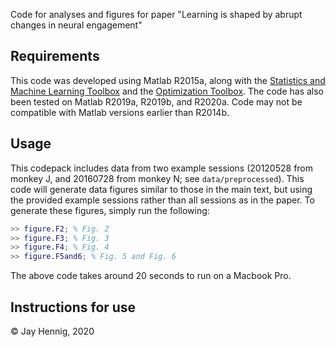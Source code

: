 Code for analyses and figures for paper "Learning is shaped by abrupt changes in neural engagement"

## Requirements

This code was developed using Matlab R2015a, along with the [Statistics and Machine Learning Toolbox](https://www.mathworks.com/products/statistics.html) and the [Optimization Toolbox](https://www.mathworks.com/products/optimization.html). The code has also been tested on Matlab R2019a, R2019b, and R2020a. Code may not be compatible with Matlab versions earlier than R2014b.

## Usage

This codepack includes data from two example sessions (20120528 from monkey J, and 20160728 from monkey N; see `data/preprocessed`). This code will generate data figures similar to those in the main text, but using the provided example sessions rather than all sessions as in the paper. To generate these figures, simply run the following:

```matlab
>> figure.F2; % Fig. 2
>> figure.F3; % Fig. 3
>> figure.F4; % Fig. 4
>> figure.F5and6; % Fig. 5 and Fig. 6
```

The above code takes around 20 seconds to run on a Macbook Pro.

## Instructions for use

© Jay Hennig, 2020
